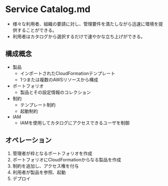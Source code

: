 # Service Catalog.md
- 様々な利用者、組織の要請に対し、管理要件を満たしながら迅速に環境を提供することができる。
- 利用者はカタログから選択するだけで速やかな立ち上げができる。

## 構成概念
- 製品
	- インポートされたCloudFormationテンプレート
	- 1つまたは複数のAWSリソースから構成
- ポートフォリオ
	- 製品とその設定情報のコレクション
- 制約
	- テンプレート制約
	- 起動制約
- IAM
	- IAMを使用してカタログにアクセスできるユーザを制御

## オペレーション
1. 管理者が枠となるポートフォリオを作成
2. ポートフォリオにCloudFormationからなる製品を作成
3. 制約を追加し、アクセス権を付与
4. 利用者が製品を参照、起動
5. デプロイ